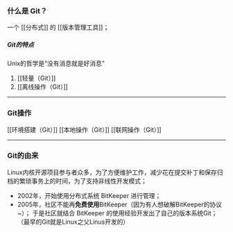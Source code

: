 ### 什么是 Git？
一个 [[分布式]] 的 [[版本管理工具]]；
##### Git的特点
Unix的哲学是“没有消息就是好消息”
1. [[轻量（Git）]]
2. [[离线操作（Git）]]
***
### Git操作
[[环境搭建（Git）]]
[[本地操作（Git）]]
[[联网操作（Git）]]
***
### Git的由来
Linux内核开源项目参与者众多，为了方便维护工作，减少花在提交补丁和保存归档的繁琐事务上的时间，为了支持非线性开发模式；
-   2002年，开始使用分布式系统 BitKeeper 进行管理；
-   2005年，社区不能再**免费使用**BitKeeper（因为有人想破解BitKeeper的协议~）；
于是社区就结合 BitKeeper 的使用经验开发出了自己的版本系统Git；（最早的Git就是Linux之父Linus开发的）